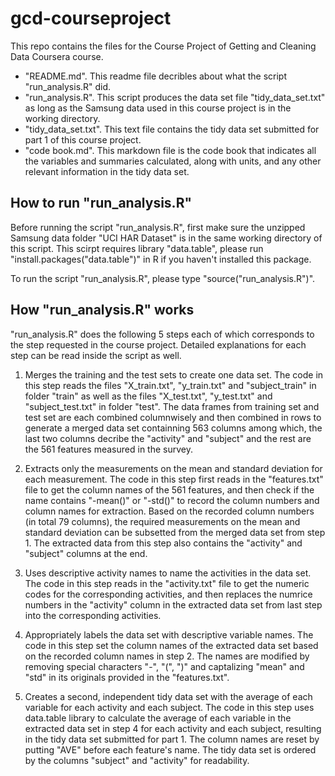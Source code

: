 gcd-courseproject
=================
This repo contains the files for the Course Project of Getting and Cleaning Data Coursera course.
* "README.md". This readme file decribles about what the script "run_analysis.R" did.
* "run_analysis.R". This script produces the data set file "tidy_data_set.txt" as long as the Samsung data used in this course project is in the working directory.
* "tidy_data_set.txt". This text file contains the tidy data set submitted for part 1 of this course project.
* "code book.md". This markdown file is the code book that indicates all the variables and summaries calculated, along with units, and any other relevant information in the tidy data set.

## How to run "run_analysis.R"
Before running the script "run_analysis.R", first make sure the unzipped Samsung data folder "UCI HAR Dataset" is in the same working directory of this script. This scirpt requires library "data.table", please run "install.packages("data.table")" in R if you haven't installed this package. 

To run the script "run_analysis.R", please type "source("run_analysis.R")". 

## How "run_analysis.R" works
"run_analysis.R" does the following 5 steps each of which corresponds to the step requested in the course project. Detailed explanations for each step can be read inside the script as well.

1. Merges the training and the test sets to create one data set.
The code in this step reads the files "X_train.txt", "y_train.txt" and "subject_train" in folder "train" as well as the files "X_test.txt", "y_test.txt" and "subject_test.txt" in folder "test". The data frames from training set and test set are each combined columnwisely and then combined in rows to generate a merged data set containning 563 columns among which, the last two columns decribe the "activity" and "subject" and the rest are the 561 features measured in the survey.

2. Extracts only the measurements on the mean and standard deviation for each measurement. 
The code in this step first reads in the "features.txt" file to get the column names of the 561 features, and then check if the name contains "-mean()" or "-std()" to record the column numbers and column names for extraction. Based on the recorded column numbers (in total 79 columns), the required measurements on the mean and standard deviation can be subsetted from the merged data set from step 1. The extracted data from this step also contains the "activity" and "subject" columns at the end.

3. Uses descriptive activity names to name the activities in the data set.
The code in this step reads in the "activity.txt" file to get the numeric codes for the corresponding activities, and then replaces the numrice numbers in the "activity" column in the extracted data set from last step into the corresponding activities.

4. Appropriately labels the data set with descriptive variable names.
The code in this step set the column names of the extracted data set based on the recorded column names in step 2. The names are modified by removing special characters "-", "(", ")" and captalizing "mean" and "std" in its originals provided in the "features.txt".

5. Creates a second, independent tidy data set with the average of each variable for each activity and each subject.
The code in this step uses data.table library to calculate the average of each variable in the extracted data set in step 4 for each activity and each subject, resulting in the tidy data set submitted for part 1. The column names are reset by putting "AVE" before each feature's name. The tidy data set is ordered by the columns "subject" and "activity" for readability.
